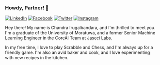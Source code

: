 ### Howdy, Partner! 👋
[![LinkedIn](https://img.shields.io/badge/LinkedIn-0077B5?style=for-the-badge&logo=linkedin&logoColor=white)](https://www.linkedin.com/in/chandralegend)
[![Facebook](https://img.shields.io/badge/Facebook-1877F2?style=for-the-badge&logo=facebook&logoColor=white)](https://www.facebook.com/realchandralegend/)
[![Twitter](https://img.shields.io/badge/Twitter-1DA1F2?style=for-the-badge&logo=twitter&logoColor=white)](https://twitter.com/cirugal)
[![Instagram](https://img.shields.io/badge/Instagram-E4405F?style=for-the-badge&logo=instagram&logoColor=white)](https://www.instagram.com/realchandralegend/)


Hey there! My name is Chandra Irugalbandara, and I'm thrilled to meet you. I'm a graduate of the University of Moratuwa, and a former Senior Machine Learning Engineer in the CoreAI Team at Jaseci Labs.

In my free time, I love to play Scrabble and Chess, and I'm always up for a friendly game. I'm also an avid baker and cook, and I love experimenting with new recipes in the kitchen.
